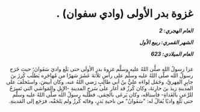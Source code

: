 <h1 dir="rtl">غزوة بدر الأولى (وادي سفوان) .</h1>

<h5 dir="rtl">العام الهجري:  2

الشهر القمري: ربيع الأول

العام الميلادي: 623</h5>

<p dir="rtl">غزا رسولُ الله صلَّى اللهُ عليه وسلَّم غزوةَ بدرٍ الأولَى حتى بَلَغ واديَ سَفَوانَ؛ حيث خَرَج رسولُ الله صلَّى اللهُ عليه وسلَّم على رأسِ ثلاثةَ عَشَرَ شهرًا من مُهاجَرِه يَطلُب كُرزَ بنَ جابِرٍ الفِهريَّ، وحَمَل لِواءَه عليُّ بنُ أبي طالِبٍ رَضي اللهُ عنه، وكان أبيضَ، واستَخلَفَ على المدينةِ زيدَ بنَ حارِثةَ، وكان كُرزٌ قد أغار على سَرحِ المدينةِ -الإبِلِ والمَواشي التي تَسرَحُ للرَّعيِ بالغَداةِ- فاستاقَه، وكان يَرعَى بالحِمَى، فطَلَبه رسولُ الله صلَّى اللهُ عليه وسلَّم حتى بَلَغ واديًا يُقالُ له: "سَفَوانُ" من ناحيةِ بَدرٍ، وفاتَه كُرزٌ ولم يَلحَقْه، فرَجَع إلى المَدينةِ.</p></br>
